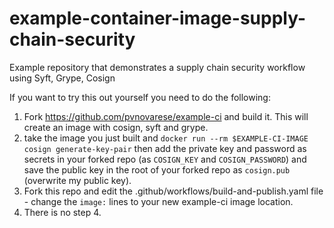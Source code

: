 # example-container-image-supply-chain-security

Example repository that demonstrates a supply chain security workflow using Syft, Grype, Cosign

If you want to try this out yourself you need to do the following:

1) Fork https://github.com/pvnovarese/example-ci and build it.  This will create an image with cosign, syft and grype.
2) take the image you just built and `docker run --rm $EXAMPLE-CI-IMAGE cosign generate-key-pair` then add the private key and password as secrets in your forked repo (as `COSIGN_KEY` and `COSIGN_PASSWORD`) and save the public key in the root of your forked repo as `cosign.pub` (overwrite my public key).
3) Fork this repo and edit the .github/workflows/build-and-publish.yaml file - change the `image:` lines to your new example-ci image location.
4) There is no step 4.
